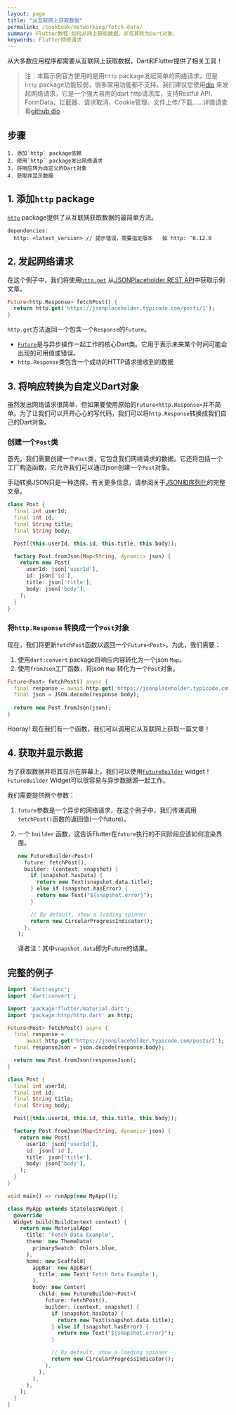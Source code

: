 ```yaml
---
layout: page
title: "从互联网上获取数据"
permalink: /cookbook/networking/fetch-data/
summary: Flutter教程-如何从网上获取数据，并将其转为Dart对象。
keywords: Flutter网络请求
---
```


从大多数应用程序都需要从互联网上获取数据，Dart和Flutter提供了相关工具！

> 注：本篇示例官方使用的是用`http` package发起简单的网络请求，但是`http` package功能较弱，很多常用功能都不支持。我们建议您使用[dio](https://github.com/flutterchina/dio) 来发起网络请求，它是一个强大易用的dart http请求库，支持Restful API、FormData、拦截器、请求取消、Cookie管理、文件上传/下载…...详情请查看[github dio](https://github.com/flutterchina/dio) .

## 步骤

    1. 添加`http` package依赖
    2. 使用`http` package发出网络请求
    3. 将响应转为自定义的Dart对象
    4. 获取并显示数据

## 1. 添加`http` package

[`http`](https://pub.dartlang.org/packages/http) package提供了从互联网获取数据的最简单方法。

```
dependencies:
  http: <latest_version> // 提示错误，需要指定版本   如 http: ^0.12.0
```

## 2. 发起网络请求

在这个例子中，我们将使用[`http.get`](https://docs.flutter.io/flutter/package-http_http/package-http_http-library.html) 从[JSONPlaceholder REST API](https://jsonplaceholder.typicode.com/)中获取示例文章。

```dart
Future<http.Response> fetchPost() {
  return http.get('https://jsonplaceholder.typicode.com/posts/1');
}
```

`http.get`方法返回一个包含一个`Response`的`Future`。

  * [`Future`](https://docs.flutter.io/flutter/dart-async/Future-class.html)是与异步操作一起工作的核心Dart类。它用于表示未来某个时间可能会出现的可用值或错误。
  * `http.Response`类包含一个成功的HTTP请求接收到的数据

## 3. 将响应转换为自定义Dart对象

虽然发出网络请求很简单，但如果要使用原始的`Future<http.Response>`并不简单。为了让我们可以开开心心的写代码，我们可以将`http.Response`转换成我们自己的Dart对象。

### 创建一个`Post`类

首先，我们需要创建一个`Post`类，它包含我们网络请求的数据。它还将包括一个工厂构造函数，它允许我们可以通过json创建一个`Post`对象。

手动转换JSON只是一种选择。有关更多信息，请参阅关于[JSON和序列化](/json)的完整文章。

```dart
class Post {
  final int userId;
  final int id;
  final String title;
  final String body;

  Post({this.userId, this.id, this.title, this.body});

  factory Post.fromJson(Map<String, dynamic> json) {
    return new Post(
      userId: json['userId'],
      id: json['id'],
      title: json['title'],
      body: json['body'],
    );
  }
}
```

### 将`http.Response` 转换成一个`Post`对象

现在，我们将更新`fetchPost`函数以返回一个`Future<Post>`。为此，我们需要：

  1. 使用`dart:convert` package将响应内容转化为一个json `Map`。
  2. 使用`fromJson`工厂函数，将json `Map` 转化为一个`Post`对象。

```dart
Future<Post> fetchPost() async {
  final response = await http.get('https://jsonplaceholder.typicode.com/posts/1');
  final json = JSON.decode(response.body); 
  
  return new Post.fromJson(json); 
}
```

Hooray! 现在我们有一个函数，我们可以调用它从互联网上获取一篇文章！

## 4. 获取并显示数据

为了获取数据并将其显示在屏幕上，我们可以使用[`FutureBuilder`](https://docs.flutter.io/flutter/widgets/FutureBuilder-class.html) widget！`FutureBuilder` Widget可以很容易与异步数据源一起工作。

我们需要提供两个参数：

1. `future`参数是一个异步的网络请求，在这个例子中，我们传递调用`fetchPost()`函数的返回值(一个future)。

2. 一个 `builder` 函数，这告诉Flutter在`future`执行的不同阶段应该如何渲染界面。

   ```dart
   new FutureBuilder<Post>(
     future: fetchPost(),
     builder: (context, snapshot) {
       if (snapshot.hasData) {
         return new Text(snapshot.data.title);
       } else if (snapshot.hasError) {
         return new Text("${snapshot.error}");
       }
   
       // By default, show a loading spinner
       return new CircularProgressIndicator();
     },
   );
   ```

   译者注：其中`snapshot.data`即为Future的结果。

## 完整的例子

```dart
import 'dart:async';
import 'dart:convert';

import 'package:flutter/material.dart';
import 'package:http/http.dart' as http;

Future<Post> fetchPost() async {
  final response =
      await http.get('https://jsonplaceholder.typicode.com/posts/1');
  final responseJson = json.decode(response.body);

  return new Post.fromJson(responseJson);
}

class Post {
  final int userId;
  final int id;
  final String title;
  final String body;

  Post({this.userId, this.id, this.title, this.body});

  factory Post.fromJson(Map<String, dynamic> json) {
    return new Post(
      userId: json['userId'],
      id: json['id'],
      title: json['title'],
      body: json['body'],
    );
  }
}

void main() => runApp(new MyApp());

class MyApp extends StatelessWidget {
  @override
  Widget build(BuildContext context) {
    return new MaterialApp(
      title: 'Fetch Data Example',
      theme: new ThemeData(
        primarySwatch: Colors.blue,
      ),
      home: new Scaffold(
        appBar: new AppBar(
          title: new Text('Fetch Data Example'),
        ),
        body: new Center(
          child: new FutureBuilder<Post>(
            future: fetchPost(),
            builder: (context, snapshot) {
              if (snapshot.hasData) {
                return new Text(snapshot.data.title);
              } else if (snapshot.hasError) {
                return new Text("${snapshot.error}");
              }

              // By default, show a loading spinner
              return new CircularProgressIndicator();
            },
          ),
        ),
      ),
    );
  }
}
```
